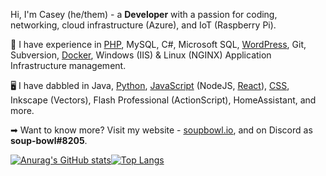 
Hi, I'm Casey (he/them) - a **Developer** with a passion for coding, networking, cloud infrastructure (Azure), and IoT (Raspberry Pi).

<!--
A word on how I determine the difference between 'experienced' and 'dabbled'.
My personal conditions of considering myself experienced follow this ruleset:

* Have I used this for more than 3 years?
* Am I able to recall some basic principles/functions without needing to Google?
* Can I spot good and bad practices in this technology? Do I know appropriate use-case scenarios?
* Have I used, or is my code in Production somewhere in the universe?

Professional qualifications in areas will leapfrog the above requirements.
-->

🚀 I have experience in [PHP](https://github.com/soup-bowl/kebabble), MySQL, C#, Microsoft SQL, [WordPress](https://github.com/soup-bowl/wp-simple-smtp), Git, Subversion, [Docker](https://github.com/soup-bowl?tab=packages), Windows (IIS) & Linux (NGINX) Application Infrastructure management.

🖥️ I have dabbled in Java, [Python](https://github.com/soup-bowl/XperiaPlay-Tools), [JavaScript](https://github.com/soup-bowl/labs) (NodeJS, [React](https://github.com/soup-bowl/whatsth.is)), [CSS](https://github.com/soup-bowl/labs), Inkscape (Vectors), Flash Professional (ActionScript), HomeAssistant, and more.

➡ Want to know more? Visit my website - [soupbowl.io][soupbowl], and on Discord as **soup-bowl#8205**.

[![Anurag's GitHub stats](https://github-readme-stats.vercel.app/api?username=soup-bowl)](https://github.com/anuraghazra/github-readme-stats)[![Top Langs](https://github-readme-stats.vercel.app/api/top-langs/?username=soup-bowl&layout=compact)](https://github.com/anuraghazra/github-readme-stats)

[soupbowl]: https://soupbowl.io
